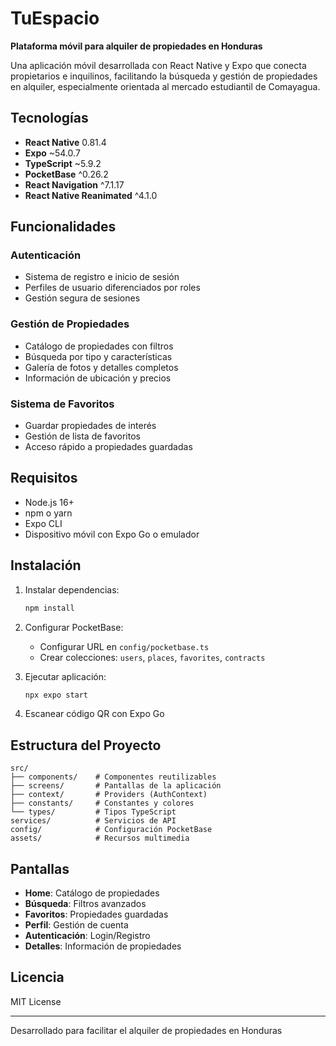 # TuEspacio

**Plataforma móvil para alquiler de propiedades en Honduras**

Una aplicación móvil desarrollada con React Native y Expo que conecta propietarios e inquilinos, facilitando la búsqueda y gestión de propiedades en alquiler, especialmente orientada al mercado estudiantil de Comayagua.

## Tecnologías

- **React Native** 0.81.4
- **Expo** ~54.0.7
- **TypeScript** ~5.9.2
- **PocketBase** ^0.26.2
- **React Navigation** ^7.1.17
- **React Native Reanimated** ^4.1.0

## Funcionalidades

### Autenticación
- Sistema de registro e inicio de sesión
- Perfiles de usuario diferenciados por roles
- Gestión segura de sesiones

### Gestión de Propiedades
- Catálogo de propiedades con filtros
- Búsqueda por tipo y características
- Galería de fotos y detalles completos
- Información de ubicación y precios

### Sistema de Favoritos
- Guardar propiedades de interés
- Gestión de lista de favoritos
- Acceso rápido a propiedades guardadas

## Requisitos

- Node.js 16+
- npm o yarn
- Expo CLI
- Dispositivo móvil con Expo Go o emulador

## Instalación

1. Instalar dependencias:
   ```bash
   npm install
   ```

2. Configurar PocketBase:
   - Configurar URL en `config/pocketbase.ts`
   - Crear colecciones: `users`, `places`, `favorites`, `contracts`

3. Ejecutar aplicación:
   ```bash
   npx expo start
   ```

4. Escanear código QR con Expo Go

## Estructura del Proyecto

```
src/
├── components/    # Componentes reutilizables
├── screens/       # Pantallas de la aplicación
├── context/       # Providers (AuthContext)
├── constants/     # Constantes y colores
└── types/         # Tipos TypeScript
services/          # Servicios de API
config/            # Configuración PocketBase
assets/            # Recursos multimedia
```

## Pantallas

- **Home**: Catálogo de propiedades
- **Búsqueda**: Filtros avanzados
- **Favoritos**: Propiedades guardadas
- **Perfil**: Gestión de cuenta
- **Autenticación**: Login/Registro
- **Detalles**: Información de propiedades

## Licencia

MIT License

---

Desarrollado para facilitar el alquiler de propiedades en Honduras
